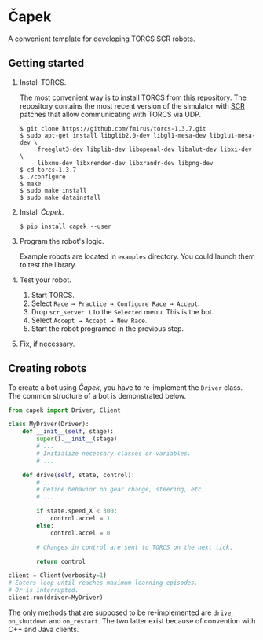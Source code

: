 # Čapek

A convenient template for developing TORCS SCR robots.

## Getting started

1. Install TORCS.

   The most convenient way is to install TORCS from [this repository](https://github.com/fmirus/torcs-1.3.7).
   The repository contains the most recent version of the simulator with [SCR](https://arxiv.org/pdf/1304.1672.pdf) 
   patches that allow communicating with TORCS via UDP.
   
   ```
   $ git clone https://github.com/fmirus/torcs-1.3.7.git
   $ sudo apt-get install libglib2.0-dev libgl1-mesa-dev libglu1-mesa-dev \
        freeglut3-dev libplib-dev libopenal-dev libalut-dev libxi-dev \ 
        libxmu-dev libxrender-dev libxrandr-dev libpng-dev
   $ cd torcs-1.3.7
   $ ./configure
   $ make
   $ sudo make install
   $ sudo make datainstall
   ```

2. Install _Čapek_.

   ```
   $ pip install capek --user
   ```
   
3. Program the robot's logic.

   Example robots are located in `examples` directory.
   You could launch them to test the library. 

4. Test your robot.

   1. Start TORCS.
   2. Select `Race → Practice → Configure Race → Accept`.
   3. Drop `scr_server 1` to the `Selected` menu.
      This is the bot.
   4. Select `Accept → Accept → New Race`.
   5. Start the robot programed in the previous step.
   
5. Fix, if necessary.

## Creating robots

To create a bot using _Čapek_, you have to re-implement the `Driver` class.
The common structure of a bot is demonstrated below.

```python
from capek import Driver, Client

class MyDriver(Driver):
    def __init__(self, stage):
        super().__init__(stage)
        # ...
        # Initialize necessary classes or variables.
        # ...

    def drive(self, state, control):
        # ...
        # Define behavior on gear change, steering, etc.
        # ...

        if state.speed_X < 300:
            control.accel = 1  
        else:
            control.accel = 0

        # Changes in control are sent to TORCS on the next tick.

        return control

client = Client(verbosity=1)
# Enters loop until reaches maximum learning episodes.
# Or is interrupted.
client.run(driver=MyDriver)
```

The only methods that are supposed to be re-implemented are `drive`, `on_shutdown` and `on_restart`.
The two latter exist because of convention with C++ and Java clients.

